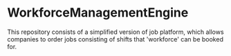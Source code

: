 # WorkforceManagementEngine
This repository consists of a simplified version of job platform, which allows companies to order jobs consisting of shifts that 'workforce' can be booked for.
